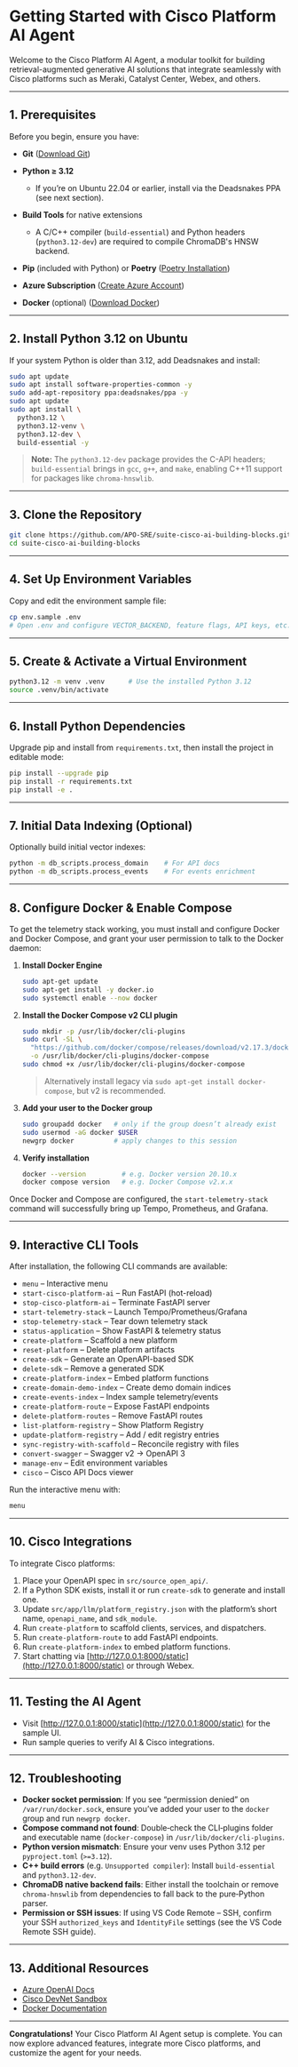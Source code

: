 # Getting Started with Cisco Platform AI Agent

Welcome to the Cisco Platform AI Agent, a modular toolkit for building retrieval-augmented generative AI solutions that integrate seamlessly with Cisco platforms such as Meraki, Catalyst Center, Webex, and others.

---

## 1. Prerequisites

Before you begin, ensure you have:

* **Git** ([Download Git](https://git-scm.com/downloads))
* **Python ≥ 3.12**

  * If you’re on Ubuntu 22.04 or earlier, install via the Deadsnakes PPA (see next section).
* **Build Tools** for native extensions

  * A C/C++ compiler (`build-essential`) and Python headers (`python3.12-dev`) are required to compile ChromaDB's HNSW backend.
* **Pip** (included with Python) or **Poetry** ([Poetry Installation](https://python-poetry.org/docs/#installation))
* **Azure Subscription** ([Create Azure Account](https://azure.microsoft.com/free))
* **Docker** (optional) ([Download Docker](https://docs.docker.com/get-docker/))

---

## 2. Install Python 3.12 on Ubuntu

If your system Python is older than 3.12, add Deadsnakes and install:

```bash
sudo apt update
sudo apt install software-properties-common -y
sudo add-apt-repository ppa:deadsnakes/ppa -y
sudo apt update
sudo apt install \
  python3.12 \
  python3.12-venv \
  python3.12-dev \
  build-essential -y
```

> **Note:** The `python3.12-dev` package provides the C-API headers; `build-essential` brings in `gcc`, `g++`, and `make`, enabling C++11 support for packages like `chroma-hnswlib`.

---

## 3. Clone the Repository

```bash
git clone https://github.com/APO-SRE/suite-cisco-ai-building-blocks.git
cd suite-cisco-ai-building-blocks
```

---

## 4. Set Up Environment Variables

Copy and edit the environment sample file:

```bash
cp env.sample .env
# Open .env and configure VECTOR_BACKEND, feature flags, API keys, etc.
```

---

## 5. Create & Activate a Virtual Environment

```bash
python3.12 -m venv .venv      # Use the installed Python 3.12
source .venv/bin/activate
```

---

## 6. Install Python Dependencies

Upgrade pip and install from `requirements.txt`, then install the project in editable mode:

```bash
pip install --upgrade pip
pip install -r requirements.txt
pip install -e .
```

---

## 7. Initial Data Indexing (Optional)

Optionally build initial vector indexes:

```bash
python -m db_scripts.process_domain    # For API docs
python -m db_scripts.process_events    # For events enrichment
```

--- 



## 8. Configure Docker & Enable Compose

To get the telemetry stack working, you must install and configure Docker and Docker Compose, and grant your user permission to talk to the Docker daemon:

1. **Install Docker Engine**

   ```bash
   sudo apt-get update
   sudo apt-get install -y docker.io
   sudo systemctl enable --now docker
   ```
2. **Install the Docker Compose v2 CLI plugin**

   ```bash
   sudo mkdir -p /usr/lib/docker/cli-plugins
   sudo curl -SL \
     "https://github.com/docker/compose/releases/download/v2.17.3/docker-compose-$(uname -s)-$(uname -m)" \
     -o /usr/lib/docker/cli-plugins/docker-compose
   sudo chmod +x /usr/lib/docker/cli-plugins/docker-compose
   ```

   > Alternatively install legacy via `sudo apt-get install docker-compose`, but v2 is recommended.
3. **Add your user to the Docker group**

   ```bash
   sudo groupadd docker   # only if the group doesn’t already exist
   sudo usermod -aG docker $USER
   newgrp docker          # apply changes to this session
   ```
4. **Verify installation**

   ```bash
   docker --version         # e.g. Docker version 20.10.x
   docker compose version   # e.g. Docker Compose v2.x.x
   ```

Once Docker and Compose are configured, the `start-telemetry-stack` command will successfully bring up Tempo, Prometheus, and Grafana.

---

## 9. Interactive CLI Tools

After installation, the following CLI commands are available:

* `menu`                      – Interactive menu
* `start-cisco-platform-ai`   – Run FastAPI (hot-reload)
* `stop-cisco-platform-ai`    – Terminate FastAPI server
* `start-telemetry-stack`     – Launch Tempo/Prometheus/Grafana
* `stop-telemetry-stack`      – Tear down telemetry stack
* `status-application`        – Show FastAPI & telemetry status
* `create-platform`           – Scaffold a new platform
* `reset-platform`            – Delete platform artifacts
* `create-sdk`                – Generate an OpenAPI-based SDK
* `delete-sdk`                – Remove a generated SDK
* `create-platform-index`     – Embed platform functions
* `create-domain-demo-index`  – Create demo domain indices
* `create-events-index`       – Index sample telemetry/events
* `create-platform-route`     – Expose FastAPI endpoints
* `delete-platform-routes`    – Remove FastAPI routes
* `list-platform-registry`    – Show Platform Registry
* `update-platform-registry`  – Add / edit registry entries
* `sync-registry-with-scaffold` – Reconcile registry with files
* `convert-swagger`           – Swagger v2 → OpenAPI 3
* `manage-env`                – Edit environment variables
* `cisco`                     – Cisco API Docs viewer

Run the interactive menu with:

```bash
menu
```

---

## 10. Cisco Integrations

To integrate Cisco platforms:

1. Place your OpenAPI spec in `src/source_open_api/`.
2. If a Python SDK exists, install it or run `create-sdk` to generate and install one.
3. Update `src/app/llm/platform_registry.json` with the platform’s short name, `openapi_name`, and `sdk_module`.
4. Run `create-platform` to scaffold clients, services, and dispatchers.
5. Run `create-platform-route` to add FastAPI endpoints.
6. Run `create-platform-index` to embed platform functions.
7. Start chatting via [http://127.0.0.1:8000/static](http://127.0.0.1:8000/static) or through Webex.

---

## 11. Testing the AI Agent

* Visit [http://127.0.0.1:8000/static](http://127.0.0.1:8000/static) for the sample UI.
* Run sample queries to verify AI & Cisco integrations.

---

## 12. Troubleshooting

* **Docker socket permission**: If you see “permission denied” on `/var/run/docker.sock`, ensure you’ve added your user to the `docker` group and run `newgrp docker`.
* **Compose command not found**: Double‑check the CLI‑plugins folder and executable name (`docker-compose`) in `/usr/lib/docker/cli-plugins`.
* **Python version mismatch**: Ensure your venv uses Python 3.12 per `pyproject.toml` (`>=3.12`).
* **C++ build errors** (e.g. `Unsupported compiler`): Install `build-essential` and `python3.12-dev`.
* **ChromaDB native backend fails**: Either install the toolchain or remove `chroma-hnswlib` from dependencies to fall back to the pure‑Python parser.
* **Permission or SSH issues**: If using VS Code Remote – SSH, confirm your SSH `authorized_keys` and `IdentityFile` settings (see the VS Code Remote SSH guide).

---

## 13. Additional Resources

* [Azure OpenAI Docs](https://learn.microsoft.com/azure/cognitive-services/openai/)
* [Cisco DevNet Sandbox](https://developer.cisco.com/site/sandbox/)
* [Docker Documentation](https://docs.docker.com/get-started/)

---

**Congratulations!** Your Cisco Platform AI Agent setup is complete. You can now explore advanced features, integrate more Cisco platforms, and customize the agent for your needs.
